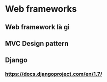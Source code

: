 ﻿# Web frameworks

## Web framework là gì

## MVC Design pattern

## Django

### https://docs.djangoproject.com/en/1.7/
